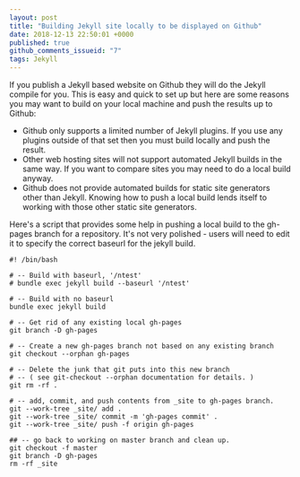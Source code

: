 ```yaml
---
layout: post
title: "Building Jekyll site locally to be displayed on Github"
date: 2018-12-13 22:50:01 +0000
published: true
github_comments_issueid: "7"
tags: Jekyll
---
```


If you publish a Jekyll based website on Github they will do the Jekyll compile for you.  This is easy and quick to set up but here are some reasons you may want to build on your local machine and push the results up to Github:

* Github only supports a limited number of Jekyll plugins.  If you use any plugins outside of that set then you must build locally and push the result.
* Other web hosting sites will not support automated Jekyll builds in the same way.  If you want to compare sites you may need to do a local build anyway.
* Github does not provide automated builds for static site generators other than Jekyll.  Knowing how to push a local build lends itself to working with those other static site generators.

Here's a script that provides some help in pushing a local build to the gh-pages branch for a repository.  It's not very polished - users will need to edit it to specify the correct baseurl for the jekyll build.  

	#! /bin/bash

	# -- Build with baseurl, '/ntest'
	# bundle exec jekyll build --baseurl '/ntest' 

	# -- Build with no baseurl
	bundle exec jekyll build 

	# -- Get rid of any existing local gh-pages
	git branch -D gh-pages

	# -- Create a new gh-pages branch not based on any existing branch
	git checkout --orphan gh-pages 

	# -- Delete the junk that git puts into this new branch 
	# -- ( see git-checkout --orphan documentation for details. )
	git rm -rf .

	# -- add, commit, and push contents from _site to gh-pages branch.
	git --work-tree _site/ add . 
	git --work-tree _site/ commit -m 'gh-pages commit' .
	git --work-tree _site/ push -f origin gh-pages

	## -- go back to working on master branch and clean up.
	git checkout -f master
	git branch -D gh-pages
	rm -rf _site
